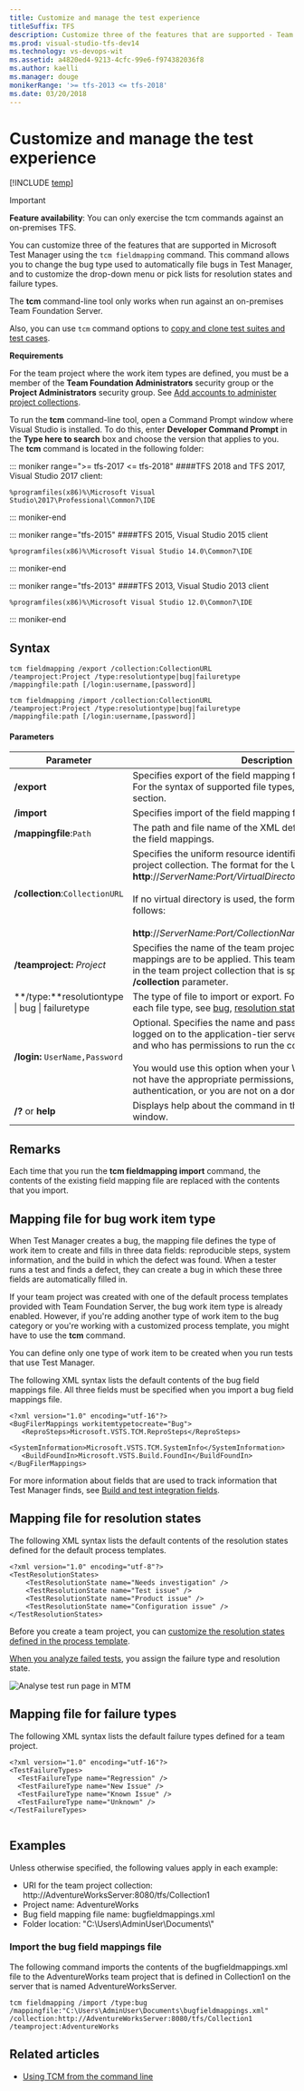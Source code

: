 ```yaml
---
title: Customize and manage the test experience
titleSuffix: TFS  
description: Customize three of the features that are supported - Team Foundation Server (TFS)
ms.prod: visual-studio-tfs-dev14
ms.technology: vs-devops-wit
ms.assetid: a4820ed4-9213-4cfc-99e6-f974382036f8
ms.author: kaelli
ms.manager: douge
monikerRange: '>= tfs-2013 <= tfs-2018'
ms.date: 03/20/2018
---
```



# Customize and manage the test experience

[!INCLUDE [temp](../../../_shared/version-header-tfs-only.md)]


> [!IMPORTANT]  
>**Feature availability**: You can only exercise the tcm commands against an on-premises TFS.  

You can customize three of the features that are supported in Microsoft Test Manager using the `tcm fieldmapping` command. This command allows you to change the bug type used to automatically file bugs in Test Manager, and to customize the drop-down menu or pick lists for resolution states and failure types.  
  
The **tcm** command-line tool only works when run against an on-premises Team Foundation Server. 


Also, you can use `tcm` command options to [copy and clone test suites and test cases](../../../../manual-test/mtm/copying-and-cloning-test-suites-and-test-cases.md).  
  
 **Requirements**  
  
 For the team project where the work item types are defined, you must be a member of the **Team Foundation Administrators** security group or the **Project Administrators** security group. See [Add accounts to administer project collections](../../../../security/set-project-collection-level-permissions.md).  

To run the **tcm** command-line tool, open a Command Prompt window where Visual Studio is installed. To do this, enter **Developer Command Prompt** in the **Type here to search** box and choose the version that applies to you. The **tcm** command is located in the following folder: 


::: moniker range=">= tfs-2017 <= tfs-2018"
####TFS 2018 and TFS 2017, Visual Studio 2017 client:

`%programfiles(x86)%\Microsoft Visual Studio\2017\Professional\Common7\IDE`

::: moniker-end


::: moniker range="tfs-2015"
####TFS 2015, Visual Studio 2015 client 

`%programfiles(x86)%\Microsoft Visual Studio 14.0\Common7\IDE`

::: moniker-end


  
::: moniker range="tfs-2013"
####TFS 2013, Visual Studio 2013 client 

`%programfiles(x86)%\Microsoft Visual Studio 12.0\Common7\IDE`

::: moniker-end

## Syntax  
  
```  
tcm fieldmapping /export /collection:CollectionURL /teamproject:Project /type:resolutiontype|bug|failuretype /mappingfile:path [/login:username,[password]]  
  
tcm fieldmapping /import /collection:CollectionURL /teamproject:Project /type:resolutiontype|bug|failuretype /mappingfile:path [/login:username,[password]]  
```  
  
#### Parameters  
  
|**Parameter**|**Description**|  
|-------------------|---------------------|  
|**/export**|Specifies export of the field mapping file of the type specified. For the syntax of supported file types, see the Remarks section.|  
|**/import**|Specifies import of the field mapping file.|  
|**/mappingfile**:`Path`|The path and file name of the XML definition file that contains the field mappings.|  
|**/collection**:`CollectionURL`|Specifies the uniform resource identifier (URI) of the team project collection. The format for the URI is as follows: **http**://*ServerName:Port/VirtualDirectoryName/CollectionName*<br /><br /> If no virtual directory is used, the format for the URI is as follows:<br /><br /> **http**://*ServerName:Port/CollectionName*|  
|**/teamproject:** *Project*|Specifies the name of the team project for which the field mappings are to be applied. This team project must be defined in the team project collection that is specified by the **/collection** parameter.|  
|**/type:**resolutiontype &#124; bug &#124; failuretype|The type of file to import or export. For the syntax structure of each file type, see [bug](#bug), [resolution states](#resolution), and [failure types](#failure).|  
|**/login:** `UserName,Password`|Optional. Specifies the name and password of a user who is logged on to the application-tier server for Team Foundation and who has permissions to run the command.<br /><br /> You would use this option when your Windows credentials do not have the appropriate permissions, you are using basic authentication, or you are not on a domain.|  
|**/?** or **help**|Displays help about the command in the Command Prompt window.|  
  
## Remarks  
 Each time that you run the **tcm fieldmapping import** command, the contents of the existing field mapping file are replaced with the contents that you import.  
  
##  <a name="bug"></a> Mapping file for bug work item type  
 When Test Manager creates a bug, the mapping file defines the type of work item to create and fills in three data fields: reproducible steps, system information, and the build in which the defect was found. When a tester runs a test and finds a defect, they can create a bug in which these three fields are automatically filled in.  
  
 If your team project was created with one of the default process templates provided with Team Foundation Server, the bug work item type is already enabled. However, if you're adding another type of work item to the bug category or you're working with a customized process template, you might have to use the **tcm** command.  
  
 You can define only one type of work item to be created when you run tests that use Test Manager.  
  
 The following XML syntax lists the default contents of the bug field mappings file. All three fields must be specified when you import a bug field mappings file.  
  
```  
<?xml version="1.0" encoding="utf-16"?>  
<BugFilerMappings workitemtypetocreate="Bug">  
   <ReproSteps>Microsoft.VSTS.TCM.ReproSteps</ReproSteps>  
   <SystemInformation>Microsoft.VSTS.TCM.SystemInfo</SystemInformation>  
   <BuildFoundIn>Microsoft.VSTS.Build.FoundIn</BuildFoundIn>  
</BugFilerMappings>  
```  
  
 For more information about fields that are used to track information that Test Manager finds, see [Build and test integration fields](../../../track/build-test-integration.md).  
  
##  <a name="resolution"></a> Mapping file for resolution states  
 The following XML syntax lists the default contents of the resolution states defined for the default process templates.  
  
```  
<?xml version="1.0" encoding="utf-8"?>  
<TestResolutionStates>  
    <TestResolutionState name="Needs investigation" />  
    <TestResolutionState name="Test issue" />  
    <TestResolutionState name="Product issue" />  
    <TestResolutionState name="Configuration issue" />  
</TestResolutionStates>  
```  
  
 Before you create a team project, you can [customize the resolution states defined in the process template](../process-templates/define-initial-configuration-test-manager.md).  
  
 [When you analyze failed tests](https://msdn.microsoft.com/en-us/library/dd286731), you assign the failure type and resolution state.  
  
 ![Analyse test run page in MTM](_img/almt_wsa11analysetest.png "ALMT_wsa11analyseTest")  
  
##  <a name="failure"></a> Mapping file for failure types  
 The following XML syntax lists the default failure types defined for a team project.  
  
```  
<?xml version="1.0" encoding="utf-16"?>  
<TestFailureTypes>  
  <TestFailureType name="Regression" />  
  <TestFailureType name="New Issue" />  
  <TestFailureType name="Known Issue" />  
  <TestFailureType name="Unknown" />  
</TestFailureTypes>  
  
```  
  
## Examples  
 Unless otherwise specified, the following values apply in each example:  
  
-   URI for the team project collection: http://AdventureWorksServer:8080/tfs/Collection1    
-   Project name: AdventureWorks   
-   Bug field mapping file name: bugfieldmappings.xml    
-   Folder location: "C:\Users\AdminUser\Documents\\"  
  
### Import the bug field mappings file  
 The following command imports the contents of the bugfieldmappings.xml file to the AdventureWorks team project that is defined in Collection1 on the server that is named AdventureWorksServer.  
  
```  
tcm fieldmapping /import /type:bug /mappingfile:"C:\Users\AdminUser\Documents\bugfieldmappings.xml" /collection:http://AdventureWorksServer:8080/tfs/Collection1 /teamproject:AdventureWorks   
```  
  
## Related articles
- [Using TCM from the command line](https://msdn.microsoft.com/library/jj155799.aspx)   
